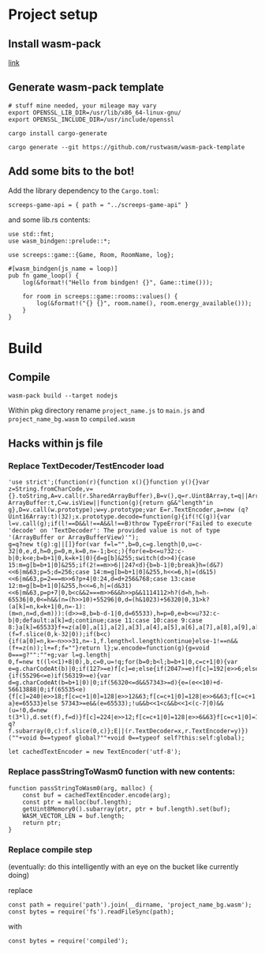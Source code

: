 # Project setup

## Install wasm-pack

[link](https://rustwasm.github.io/wasm-pack/installer/#)

## Generate wasm-pack template

```
# stuff mine needed, your mileage may vary
export OPENSSL_LIB_DIR=/usr/lib/x86_64-linux-gnu/
export OPENSSL_INCLUDE_DIR=/usr/include/openssl

cargo install cargo-generate

cargo generate --git https://github.com/rustwasm/wasm-pack-template
```

## Add some bits to the bot!

Add the library dependency to the `Cargo.toml`:

```
screeps-game-api = { path = "../screeps-game-api" }
```

and some lib.rs contents:


```
use std::fmt;
use wasm_bindgen::prelude::*;

use screeps::game::{Game, Room, RoomName, log};

#[wasm_bindgen(js_name = loop)]
pub fn game_loop() {
    log(&format!("Hello from bindgen! {}", Game::time()));

    for room in screeps::game::rooms::values() {
        log(&format!("{} {}", room.name(), room.energy_available()));
    }
}
```


# Build

## Compile

`wasm-pack build --target nodejs`

Within pkg directory rename `project_name.js` to `main.js` and `project_name_bg.wasm` to `compiled.wasm`

## Hacks within js file

### Replace TextDecoder/TestEncoder load

```
'use strict';(function(r){function x(){}function y(){}var z=String.fromCharCode,v={}.toString,A=v.call(r.SharedArrayBuffer),B=v(),q=r.Uint8Array,t=q||Array,w=q?ArrayBuffer:t,C=w.isView||function(g){return g&&"length"in g},D=v.call(w.prototype);w=y.prototype;var E=r.TextEncoder,a=new (q?Uint16Array:t)(32);x.prototype.decode=function(g){if(!C(g)){var l=v.call(g);if(l!==D&&l!==A&&l!==B)throw TypeError("Failed to execute 'decode' on 'TextDecoder': The provided value is not of type '(ArrayBuffer or ArrayBufferView)'");
g=q?new t(g):g||[]}for(var f=l="",b=0,c=g.length|0,u=c-32|0,e,d,h=0,p=0,m,k=0,n=-1;b<c;){for(e=b<=u?32:c-b|0;k<e;b=b+1|0,k=k+1|0){d=g[b]&255;switch(d>>4){case 15:m=g[b=b+1|0]&255;if(2!==m>>6||247<d){b=b-1|0;break}h=(d&7)<<6|m&63;p=5;d=256;case 14:m=g[b=b+1|0]&255,h<<=6,h|=(d&15)<<6|m&63,p=2===m>>6?p+4|0:24,d=d+256&768;case 13:case 12:m=g[b=b+1|0]&255,h<<=6,h|=(d&31)<<6|m&63,p=p+7|0,b<c&&2===m>>6&&h>>p&&1114112>h?(d=h,h=h-65536|0,0<=h&&(n=(h>>10)+55296|0,d=(h&1023)+56320|0,31>k?(a[k]=n,k=k+1|0,n=-1):
(m=n,n=d,d=m))):(d>>=8,b=b-d-1|0,d=65533),h=p=0,e=b<=u?32:c-b|0;default:a[k]=d;continue;case 11:case 10:case 9:case 8:}a[k]=65533}f+=z(a[0],a[1],a[2],a[3],a[4],a[5],a[6],a[7],a[8],a[9],a[10],a[11],a[12],a[13],a[14],a[15],a[16],a[17],a[18],a[19],a[20],a[21],a[22],a[23],a[24],a[25],a[26],a[27],a[28],a[29],a[30],a[31]);32>k&&(f=f.slice(0,k-32|0));if(b<c){if(a[0]=n,k=~n>>>31,n=-1,f.length<l.length)continue}else-1!==n&&(f+=z(n));l+=f;f=""}return l};w.encode=function(g){g=void 0===g?"":""+g;var l=g.length|
0,f=new t((l<<1)+8|0),b,c=0,u=!q;for(b=0;b<l;b=b+1|0,c=c+1|0){var e=g.charCodeAt(b)|0;if(127>=e)f[c]=e;else{if(2047>=e)f[c]=192|e>>6;else{a:{if(55296<=e)if(56319>=e){var d=g.charCodeAt(b=b+1|0)|0;if(56320<=d&&57343>=d){e=(e<<10)+d-56613888|0;if(65535<e){f[c]=240|e>>18;f[c=c+1|0]=128|e>>12&63;f[c=c+1|0]=128|e>>6&63;f[c=c+1|0]=128|e&63;continue}break a}e=65533}else 57343>=e&&(e=65533);!u&&b<<1<c&&b<<1<(c-7|0)&&(u=!0,d=new t(3*l),d.set(f),f=d)}f[c]=224|e>>12;f[c=c+1|0]=128|e>>6&63}f[c=c+1|0]=128|e&63}}return q?
f.subarray(0,c):f.slice(0,c)};E||(r.TextDecoder=x,r.TextEncoder=y)})(""+void 0==typeof global?""+void 0==typeof self?this:self:global);

let cachedTextEncoder = new TextEncoder('utf-8');
```

### Replace passStringToWasm0 function with new contents:

```
function passStringToWasm0(arg, malloc) {
    const buf = cachedTextEncoder.encode(arg);
    const ptr = malloc(buf.length);
    getUint8Memory0().subarray(ptr, ptr + buf.length).set(buf);
    WASM_VECTOR_LEN = buf.length;
    return ptr;
}
```


### Replace compile step

(eventually: do this intelligently with an eye on the bucket like currently doing)

replace

```
const path = require('path').join(__dirname, 'project_name_bg.wasm');
const bytes = require('fs').readFileSync(path);
```

with

```
const bytes = require('compiled');
```
